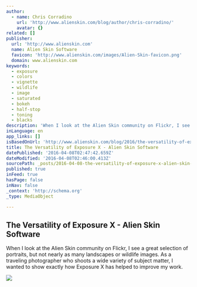 ```yaml
---
author:
  - name: Chris Corradino
    url: 'http://www.alienskin.com/blog/author/chris-corradino/'
    avatar: {}
related: []
publisher:
  url: 'http://www.alienskin.com'
  name: Alien Skin Software
  favicon: 'http://www.alienskin.com/images/Alien-Skin-favicon.png'
  domain: www.alienskin.com
keywords:
  - exposure
  - colors
  - vignette
  - wildlife
  - image
  - saturated
  - bokeh
  - half-stop
  - toning
  - blacks
description: 'When I look at the Alien Skin community on Flickr, I see a great selection of portraits, but not nearly as many landscapes or wildlife images. As a traveling photographer who shoots a wide variety of subject matter, I wanted to show exactly how Exposure X has helped to improve my work.'
inLanguage: en
app_links: []
isBasedOnUrl: 'http://www.alienskin.com/blog/2016/the-versatility-of-exposure-x/'
title: The Versatility of Exposure X - Alien Skin Software
datePublished: '2016-04-08T02:47:42.659Z'
dateModified: '2016-04-08T02:46:00.413Z'
sourcePath: _posts/2016-04-08-the-versatility-of-exposure-x-alien-skin-software.md
published: true
inFeed: true
hasPage: false
inNav: false
_context: 'http://schema.org'
_type: MediaObject

---
```

<article style=""><h1>The Versatility of Exposure X - Alien Skin Software</h1><p>When I look at the Alien Skin community on Flickr, I see a great selection of portraits, but not nearly as many landscapes or wildlife images. As a traveling photographer who shoots a wide variety of subject matter, I wanted to show exactly how Exposure X has helped to improve my work.</p><img src="http://www.alienskin.com/site/wp-content/uploads/2016/03/1-vatican_after.jpg" /></article>
